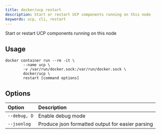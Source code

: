 ```yaml
---
title: docker/ucp restart
description: Start or restart UCP components running on this node
keywords: ucp, cli, restart
---
```

Start or restart UCP components running on this node

## Usage

    docker container run --rm -it \
            --name ucp \
            -v /var/run/docker.sock:/var/run/docker.sock \
            docker/ucp \
            restart [command options]
    

## Options

| Option       | Description                                      |
|:------------ |:------------------------------------------------ |
| `--debug, D` | Enable debug mode                                |
| `--jsonlog`  | Produce json formatted output for easier parsing |